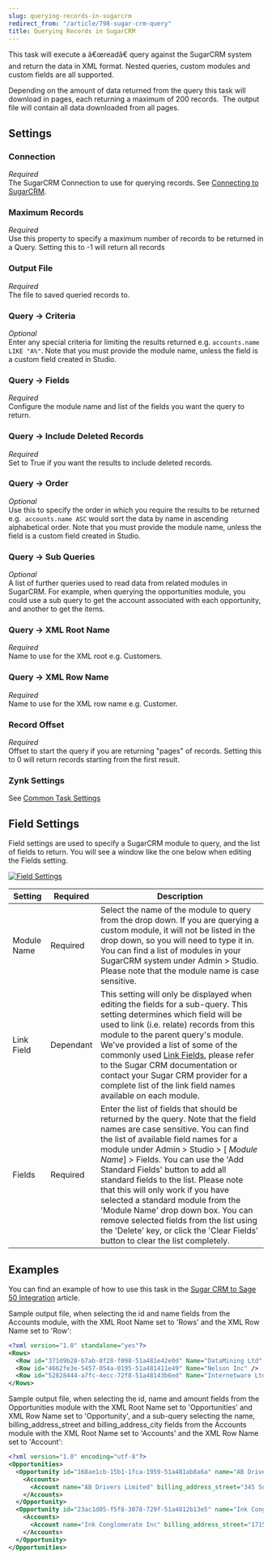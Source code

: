 ```yaml
---
slug: querying-records-in-sugarcrm
redirect_from: "/article/798-sugar-crm-query"
title: Querying Records in SugarCRM
---
```



This task will execute a â€œreadâ€ query against the SugarCRM system and return the data in XML format. Nested queries, custom modules and custom fields are all supported.



Depending on the amount of data returned from the query this task will download in pages, each returning a maximum of 200 records.  The output file will contain all data downloaded from all pages.


## Settings

### Connection 
_Required_  
The SugarCRM Connection to use for querying records. See [Connecting to SugarCRM](connecting-to-sugarcrm).

### Maximum Records
_Required_  
Use this property to specify a maximum number of records to be returned in a Query. Setting this to -1 will return all records

### Output File
_Required_  
The file to saved queried records to.

### Query -> Criteria
_Optional_  
Enter any special criteria for limiting the results returned e.g. `accounts.name LIKE "A%"`. Note that you must provide the module name, unless the field is a custom field created in Studio.

### Query -> Fields
_Required_  
Configure the module name and list of the fields you want the query to return.

### Query -> Include Deleted Records
_Required_  
Set to True if you want the results to include deleted records.

### Query -> Order
_Optional_  
Use this to specify the order in which you require the results to be returned e.g. 	`accounts.name ASC` would sort the data by name in ascending alphabetical order. Note that you must provide the module name, unless the field is a custom field created in Studio.

### Query -> Sub Queries
_Optional_  
A list of further queries used to read data from related modules in SugarCRM. For example, when querying the opportunities module, you could use a sub query to get the account associated with each opportunity, and another to get the items.

### Query -> XML Root Name
_Required_  
Name to use for the XML root e.g. Customers.

### Query -> XML Row Name
_Required_  
Name to use for the XML row name e.g. Customer.

### Record Offset
_Required_  
Offset to start the query if you are returning "pages" of records. Setting this to 0 will return records starting from the first result.

### Zynk Settings
See [Common Task Settings](common-task-settings)

## Field Settings


Field settings are used to specify a SugarCRM module to query, and the list of fields to return. You will see a window like the one below when editing the Fields setting.



[![Field Settings](http://www.zynk.com/images/v2/sugar_crm/field_list.png)](http://www.zynk.com/images/v2/sugar_crm/field_list.png)



| 	Setting | 	Required | 	Description |
| --- | --- | --- |
| 	Module Name | 	Required | 	Select the name of the module to query from the drop down. If you are querying a custom module, it will not be listed in the drop down, so you will need to type it in. You can find a list of modules in your SugarCRM system under Admin > Studio. Please note that the module name is case sensitive. |
| 	Link Field | 	Dependant | 	This setting will only be displayed when editing the fields for a sub-query. This setting determines which field will be used to link (i.e. relate) records from this module to the parent query's module. We've provided a list of some of the commonly used 	[Link Fields](sugarcrm-link-fields), please refer to the Sugar CRM documentation or contact your Sugar CRM provider for a complete list of the link field names available on each module. |
| 	Fields | 	Required | 	Enter the list of fields that should be returned by the query. Note that the field names are case sensitive. You can find the list of available field names for a module under Admin > Studio > [	*Module Name*] > Fields. You can use the 'Add Standard Fields' button to add all standard fields to the list. Please note that this will only work if you have selected a standard module from the 'Module Name' drop down box. You can remove selected fields from the list using the 'Delete' key, or click the 'Clear Fields' button to clear the list completely. |

## Examples


You can find an example of how to use this task in the [Sugar CRM to Sage 50 Integration](sugar-crm-to-sage-50-integration) article.



Sample output file, when selecting the id and name fields from the Accounts module, with the XML Root Name set to 'Rows' and the XML Row Name set to 'Row':


```xml
<?xml version="1.0" standalone="yes"?>
<Rows>
  <Row id="371d9b28-b7ab-8f28-f098-51a481e42e0d" Name="DataMining Ltd" />
  <Row id="4662fe3e-5457-054a-0195-51a481411e49" Name="Nelson Inc" />
  <Row id="52828444-a7fc-4ecc-72f8-51a48143b6ed" Name="Internetware Ltd" />
</Rows>
```


Sample output file, when selecting the id, name and amount fields from the Opportunities module with the XML Root Name set to 'Opportunities' and XML Row Name set to 'Opportunity', and a sub-query selecting the name, billing\_address\_street and billing\_address\_city fields from the Accounts module with the XML Root Name set to 'Accounts' and the XML Row Name set to 'Account':


```xml	
<?xml version="1.0" encoding="utf-8"?>
<Opportunities>
  <Opportunity id="168ae1cb-15b1-1fca-1959-51a481ab8a6a" name="AB Drivers Limited - 1000 units" amount="25,000.00">
	<Accounts>
	  <Account name="AB Drivers Limited" billing_address_street="345 Sugar Blvd." billing_address_city="Ohio" />
	</Accounts>
  </Opportunity>
  <Opportunity id="23ac1d05-f5f8-3078-729f-51a4812b13e5" name="Ink Conglomerate Inc - 1000 units" amount="10,000.00">
	<Accounts>
	  <Account name="Ink Conglomerate Inc" billing_address_street="1715 Scott Dr" billing_address_city="San Francisco" />
	</Accounts>
  </Opportunity>
</Opportunities>
```